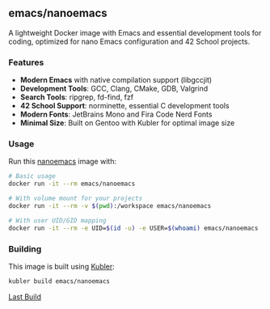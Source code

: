 ## emacs/nanoemacs

A lightweight Docker image with Emacs and essential development tools for coding, optimized for nano Emacs configuration and 42 School projects.

### Features

- **Modern Emacs** with native compilation support (libgccjit)
- **Development Tools**: GCC, Clang, CMake, GDB, Valgrind
- **Search Tools**: ripgrep, fd-find, fzf
- **42 School Support**: norminette, essential C development tools
- **Modern Fonts**: JetBrains Mono and Fira Code Nerd Fonts
- **Minimal Size**: Built on Gentoo with Kubler for optimal image size

### Usage

Run this [nanoemacs][] image with:

```bash
# Basic usage
docker run -it --rm emacs/nanoemacs

# With volume mount for your projects
docker run -it --rm -v $(pwd):/workspace emacs/nanoemacs

# With user UID/GID mapping
docker run -it --rm -e UID=$(id -u) -e USER=$(whoami) emacs/nanoemacs
```

### Building

This image is built using [Kubler](https://github.com/edannenberg/kubler):

```bash
kubler build emacs/nanoemacs
```

[Last Build][packages]

[nanoemacs]: https://github.com/carlosalberto-filho/nanoemacs
[packages]: PACKAGES.md
